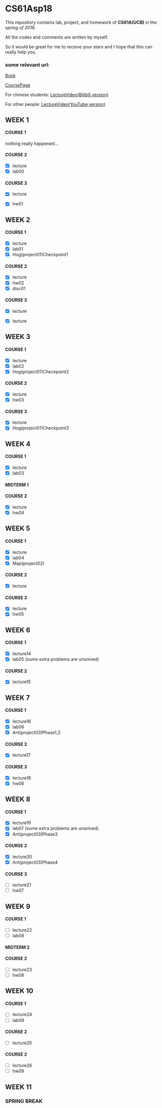 # CS61Asp18

This repository contains lab, project, and homework of **CS61A(UCB)** in the  *spring of 2018*.

All the codes and comments are written by myself.

So it would be great for me to receive your stars and I hope that this can really help you.

### some relevant url:

[Book](http://composingprograms.com/)

[CoursePage](https://inst.eecs.berkeley.edu/~cs61a/sp18/)

For chinese students: [LectureVideo(Bilibili version)](https://www.bilibili.com/video/av20538548?)

For other people: [LectureVideo(YouTube version)](https://www.youtube.com/user/papajohnno)



## WEEK 1

#### COURSE 1
nothing really happened...

#### COURSE 2
- [x] lecture
- [x] lab00

#### COURSE 3
- [x] lecture
- [x] hw01


## WEEK 2

#### COURSE 1
- [x] lecture
- [x] lab01
- [x] Hog(project01)Checkpoint1

#### COURSE 2
- [x] lecture
- [x] hw02
- [x] disc01

#### COURSE 3
- [x] lecture

- [x] lecture


## WEEK 3
#### COURSE 1
- [x] lecture
- [x] lab02
- [x] Hog(project01)Checkpoint2

#### COURSE 2
- [x] lecture
- [x] hw03

#### COURSE 3
- [x] lecture
- [x] Hog(project01)Checkpoint3

## WEEK 4

#### COURSE 1

- [x] lecture
- [x] lab03

#### MIDTERM 1

#### COURSE 2

- [x] lecture
- [x] hw04

## WEEK 5

#### COURSE 1

- [x] lecture
- [x] lab04
- [x] Map(project02)

#### COURSE 2

- [x] lecture

#### COURSE 3

- [x] lecture
- [x] hw05

## WEEK 6

#### COURSE 1

- [x] lecture14
- [x] lab05 (some extra problems are unsolved)

#### COURSE 2

- [x] lecture15

## WEEK 7

#### COURSE 1

- [x] lecture16
- [x] lab06
- [x] Ant(project03)Phase1,2

#### COURSE 2

- [x] lecture17

#### COURSE 3

- [x] lecture18
- [x] hw06

## WEEK 8

#### COURSE 1

- [x] lecture19
- [x] lab07 (some extra problems are unsolved)
- [x] Ant(project03)Phase3

#### COURSE 2

- [x] lecture20
- [x] Ant(project03)Phase4

#### COURSE 3

- [ ] lecture21
- [ ] hw07

## WEEK 9

#### COURSE 1

- [ ] lecture22
- [ ] lab08

#### MIDTERM 2

#### COURSE 2

- [ ] lecture23
- [ ] hw08

## WEEK 10

#### COURSE 1

- [ ] lecture24
- [ ] lab09

#### COURSE 2

- [ ] lecture25

#### COURSE 2

- [ ] lecture26
- [ ] hw09

## WEEK 11

### SPRING BREAK











